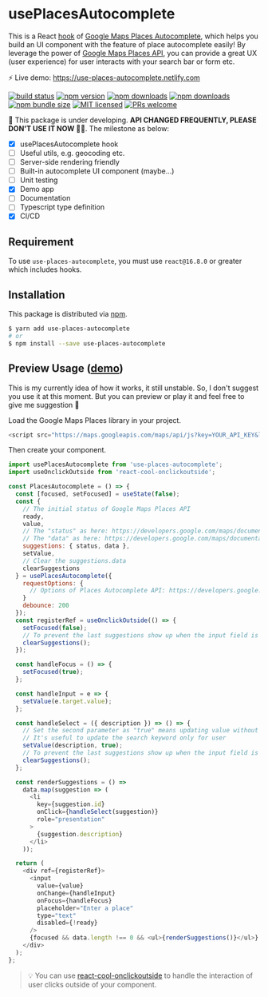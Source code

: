 # usePlacesAutocomplete

This is a React [hook](https://reactjs.org/docs/hooks-custom.html#using-a-custom-hook) of [Google Maps Places Autocomplete](https://developers.google.com/maps/documentation/javascript/reference/places-autocomplete-service), which helps you build an UI component with the feature of place autocomplete easily! By leverage the power of [Google Maps Places API](https://developers.google.com/maps/documentation/javascript/places), you can provide a great UX (user experience) for user interacts with your search bar or form etc.

⚡️ Live demo: https://use-places-autocomplete.netlify.com

[![build status](https://img.shields.io/travis/wellyshen/use-places-autocomplete/master?style=flat-square)](https://travis-ci.org/wellyshen/use-places-autocomplete)
[![npm version](https://img.shields.io/npm/v/use-places-autocomplete?style=flat-square)](https://www.npmjs.com/package/use-places-autocomplete)
[![npm downloads](https://img.shields.io/npm/dm/use-places-autocomplete?style=flat-square)](https://www.npmtrends.com/use-places-autocomplete)
[![npm downloads](https://img.shields.io/npm/dt/use-places-autocomplete?style=flat-square)](https://www.npmtrends.com/use-places-autocomplete)
[![npm bundle size](https://img.shields.io/bundlephobia/minzip/use-places-autocomplete?style=flat-square)](https://bundlephobia.com/result?p=use-places-autocomplete)
[![MIT licensed](https://img.shields.io/github/license/wellyshen/use-places-autocomplete?style=flat-square)](https://raw.githubusercontent.com/wellyshen/use-places-autocomplete/master/LICENSE)
[![PRs welcome](https://img.shields.io/badge/PRs-welcome-brightgreen?style=flat-square)](https://github.com/wellyshen/use-places-autocomplete/blob/master/CONTRIBUTING.md)

🚧 This package is under developing. **API CHANGED FREQUENTLY, PLEASE DON'T USE IT NOW ✋🏻**. The milestone as below:

- [x] usePlacesAutocomplete hook
- [ ] Useful utils, e.g. geocoding etc.
- [ ] Server-side rendering friendly
- [ ] Built-in autocomplete UI component (maybe...)
- [ ] Unit testing
- [x] Demo app
- [ ] Documentation
- [ ] Typescript type definition
- [x] CI/CD

## Requirement

To use `use-places-autocomplete`, you must use `react@16.8.0` or greater which includes hooks.

## Installation

This package is distributed via [npm](https://www.npmjs.com/package/use-places-autocomplete).

```sh
$ yarn add use-places-autocomplete
# or
$ npm install --save use-places-autocomplete
```

## Preview Usage ([demo](https://use-places-autocomplete.netlify.com))

This is my currently idea of how it works, it still unstable. So, I don't suggest you use it at this moment. But you can preview or play it and feel free to give me suggestion 🤔

Load the Google Maps Places library in your project.

```js
<script src="https://maps.googleapis.com/maps/api/js?key=YOUR_API_KEY&libraries=places"></script>
```

Then create your component.

```js
import usePlacesAutocomplete from 'use-places-autocomplete';
import useOnclickOutside from 'react-cool-onclickoutside';

const PlacesAutocomplete = () => {
  const [focused, setFocused] = useState(false);
  const {
    // The initial status of Google Maps Places API
    ready,
    value,
    // The "status" as here: https://developers.google.com/maps/documentation/javascript/reference/places-service#PlacesServiceStatus
    // The "data" as here: https://developers.google.com/maps/documentation/javascript/reference/places-autocomplete-service#AutocompletePrediction
    suggestions: { status, data },
    setValue,
    // Clear the suggestions.data
    clearSuggestions
  } = usePlacesAutocomplete({
    requestOptions: {
      // Options of Places Autocomplete API: https://developers.google.com/maps/documentation/javascript/reference/places-autocomplete-service#AutocompletionRequest
    }
    debounce: 200
  });
  const registerRef = useOnclickOutside(() => {
    setFocused(false);
    // To prevent the last suggestions show up when the input field is focused
    clearSuggestions();
  });

  const handleFocus = () => {
    setFocused(true);
  };

  const handleInput = e => {
    setValue(e.target.value);
  };

  const handleSelect = ({ description }) => () => {
    // Set the second parameter as "true" means updating value without requesting suggestions
    // It's useful to update the search keyword only for user
    setValue(description, true);
    // To prevent the last suggestions show up when the input field is focused
    clearSuggestions();
  };

  const renderSuggestions = () =>
    data.map(suggestion => (
      <li
        key={suggestion.id}
        onClick={handleSelect(suggestion)}
        role="presentation"
      >
        {suggestion.description}
      </li>
    ));

  return (
    <div ref={registerRef}>
      <input
        value={value}
        onChange={handleInput}
        onFocus={handleFocus}
        placeholder="Enter a place"
        type="text"
        disabled={!ready}
      />
      {focused && data.length !== 0 && <ul>{renderSuggestions()}</ul>}
    </div>
  );
};
```

> 💡 You can use [react-cool-onclickoutside](https://github.com/wellyshen/react-cool-onclickoutside) to handle the interaction of user clicks outside of your component.
